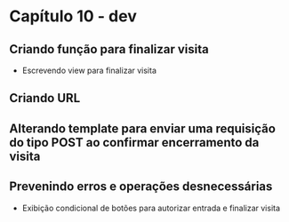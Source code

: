 # Capítulo 10 - dev

## Criando função para finalizar visita

* Escrevendo view para finalizar visita

## Criando URL

## Alterando template para enviar uma requisição do tipo POST ao confirmar encerramento da visita

## Prevenindo erros e operações desnecessárias

* Exibição condicional de botões para autorizar entrada e finalizar visita

